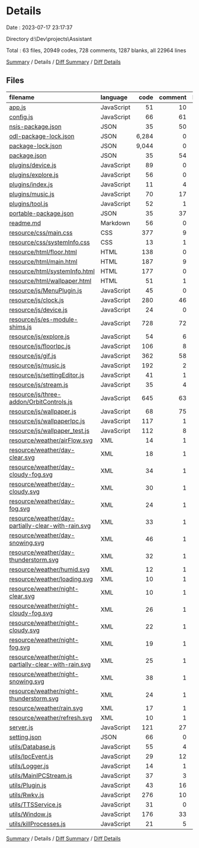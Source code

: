 # Details

Date : 2023-07-17 23:17:37

Directory d:\\Dev\\projects\\Assistant

Total : 63 files,  20949 codes, 728 comments, 1287 blanks, all 22964 lines

[Summary](results.md) / Details / [Diff Summary](diff.md) / [Diff Details](diff-details.md)

## Files
| filename | language | code | comment | blank | total |
| :--- | :--- | ---: | ---: | ---: | ---: |
| [app.js](/app.js) | JavaScript | 51 | 10 | 18 | 79 |
| [config.js](/config.js) | JavaScript | 66 | 61 | 16 | 143 |
| [nsis-package.json](/nsis-package.json) | JSON | 35 | 50 | 0 | 85 |
| [odl-package-lock.json](/odl-package-lock.json) | JSON | 6,284 | 0 | 1 | 6,285 |
| [package-lock.json](/package-lock.json) | JSON | 9,044 | 0 | 1 | 9,045 |
| [package.json](/package.json) | JSON | 35 | 54 | 0 | 89 |
| [plugins/device.js](/plugins/device.js) | JavaScript | 89 | 0 | 7 | 96 |
| [plugins/explore.js](/plugins/explore.js) | JavaScript | 56 | 0 | 10 | 66 |
| [plugins/index.js](/plugins/index.js) | JavaScript | 11 | 4 | 5 | 20 |
| [plugins/music.js](/plugins/music.js) | JavaScript | 70 | 17 | 27 | 114 |
| [plugins/tool.js](/plugins/tool.js) | JavaScript | 52 | 1 | 9 | 62 |
| [portable-package.json](/portable-package.json) | JSON | 35 | 37 | 0 | 72 |
| [readme.md](/readme.md) | Markdown | 56 | 0 | 10 | 66 |
| [resource/css/main.css](/resource/css/main.css) | CSS | 377 | 9 | 79 | 465 |
| [resource/css/systemInfo.css](/resource/css/systemInfo.css) | CSS | 13 | 1 | 1 | 15 |
| [resource/html/floor.html](/resource/html/floor.html) | HTML | 138 | 0 | 22 | 160 |
| [resource/html/main.html](/resource/html/main.html) | HTML | 187 | 9 | 21 | 217 |
| [resource/html/systemInfo.html](/resource/html/systemInfo.html) | HTML | 177 | 0 | 8 | 185 |
| [resource/html/wallpaper.html](/resource/html/wallpaper.html) | HTML | 51 | 1 | 9 | 61 |
| [resource/js/MenuPlugin.js](/resource/js/MenuPlugin.js) | JavaScript | 45 | 0 | 11 | 56 |
| [resource/js/clock.js](/resource/js/clock.js) | JavaScript | 280 | 46 | 25 | 351 |
| [resource/js/device.js](/resource/js/device.js) | JavaScript | 24 | 0 | 1 | 25 |
| [resource/js/es-module-shims.js](/resource/js/es-module-shims.js) | JavaScript | 728 | 72 | 99 | 899 |
| [resource/js/explore.js](/resource/js/explore.js) | JavaScript | 54 | 6 | 3 | 63 |
| [resource/js/floorIpc.js](/resource/js/floorIpc.js) | JavaScript | 106 | 8 | 21 | 135 |
| [resource/js/gif.js](/resource/js/gif.js) | JavaScript | 362 | 58 | 4 | 424 |
| [resource/js/music.js](/resource/js/music.js) | JavaScript | 192 | 2 | 40 | 234 |
| [resource/js/settingEditor.js](/resource/js/settingEditor.js) | JavaScript | 41 | 1 | 3 | 45 |
| [resource/js/stream.js](/resource/js/stream.js) | JavaScript | 35 | 4 | 11 | 50 |
| [resource/js/three-addon/OrbitControls.js](/resource/js/three-addon/OrbitControls.js) | JavaScript | 645 | 63 | 559 | 1,267 |
| [resource/js/wallpaper.js](/resource/js/wallpaper.js) | JavaScript | 68 | 75 | 28 | 171 |
| [resource/js/wallpaperIpc.js](/resource/js/wallpaperIpc.js) | JavaScript | 117 | 1 | 32 | 150 |
| [resource/js/wallpaper_test.js](/resource/js/wallpaper_test.js) | JavaScript | 112 | 8 | 17 | 137 |
| [resource/weather/airFlow.svg](/resource/weather/airFlow.svg) | XML | 14 | 1 | 0 | 15 |
| [resource/weather/day-clear.svg](/resource/weather/day-clear.svg) | XML | 18 | 1 | 0 | 19 |
| [resource/weather/day-cloudy-fog.svg](/resource/weather/day-cloudy-fog.svg) | XML | 34 | 1 | 0 | 35 |
| [resource/weather/day-cloudy.svg](/resource/weather/day-cloudy.svg) | XML | 30 | 1 | 0 | 31 |
| [resource/weather/day-fog.svg](/resource/weather/day-fog.svg) | XML | 24 | 1 | 0 | 25 |
| [resource/weather/day-partially-clear-with-rain.svg](/resource/weather/day-partially-clear-with-rain.svg) | XML | 33 | 1 | 0 | 34 |
| [resource/weather/day-snowing.svg](/resource/weather/day-snowing.svg) | XML | 46 | 1 | 0 | 47 |
| [resource/weather/day-thunderstorm.svg](/resource/weather/day-thunderstorm.svg) | XML | 32 | 1 | 0 | 33 |
| [resource/weather/humid.svg](/resource/weather/humid.svg) | XML | 12 | 1 | 0 | 13 |
| [resource/weather/loading.svg](/resource/weather/loading.svg) | XML | 10 | 1 | 0 | 11 |
| [resource/weather/night-clear.svg](/resource/weather/night-clear.svg) | XML | 10 | 1 | 0 | 11 |
| [resource/weather/night-cloudy-fog.svg](/resource/weather/night-cloudy-fog.svg) | XML | 26 | 1 | 0 | 27 |
| [resource/weather/night-cloudy.svg](/resource/weather/night-cloudy.svg) | XML | 22 | 1 | 0 | 23 |
| [resource/weather/night-fog.svg](/resource/weather/night-fog.svg) | XML | 19 | 1 | 0 | 20 |
| [resource/weather/night-partially-clear-with-rain.svg](/resource/weather/night-partially-clear-with-rain.svg) | XML | 25 | 1 | 0 | 26 |
| [resource/weather/night-snowing.svg](/resource/weather/night-snowing.svg) | XML | 38 | 1 | 0 | 39 |
| [resource/weather/night-thunderstorm.svg](/resource/weather/night-thunderstorm.svg) | XML | 24 | 1 | 0 | 25 |
| [resource/weather/rain.svg](/resource/weather/rain.svg) | XML | 17 | 1 | 0 | 18 |
| [resource/weather/refresh.svg](/resource/weather/refresh.svg) | XML | 10 | 1 | 0 | 11 |
| [server.js](/server.js) | JavaScript | 121 | 27 | 36 | 184 |
| [setting.json](/setting.json) | JSON | 66 | 0 | 0 | 66 |
| [utils/Database.js](/utils/Database.js) | JavaScript | 55 | 4 | 9 | 68 |
| [utils/IpcEvent.js](/utils/IpcEvent.js) | JavaScript | 29 | 12 | 7 | 48 |
| [utils/Logger.js](/utils/Logger.js) | JavaScript | 14 | 1 | 4 | 19 |
| [utils/MainIPCStream.js](/utils/MainIPCStream.js) | JavaScript | 37 | 3 | 11 | 51 |
| [utils/Plugin.js](/utils/Plugin.js) | JavaScript | 43 | 16 | 19 | 78 |
| [utils/Rwkv.js](/utils/Rwkv.js) | JavaScript | 276 | 10 | 47 | 333 |
| [utils/TTSService.js](/utils/TTSService.js) | JavaScript | 31 | 0 | 8 | 39 |
| [utils/Window.js](/utils/Window.js) | JavaScript | 176 | 33 | 42 | 251 |
| [utils/killProcesses.js](/utils/killProcesses.js) | JavaScript | 21 | 5 | 6 | 32 |

[Summary](results.md) / Details / [Diff Summary](diff.md) / [Diff Details](diff-details.md)